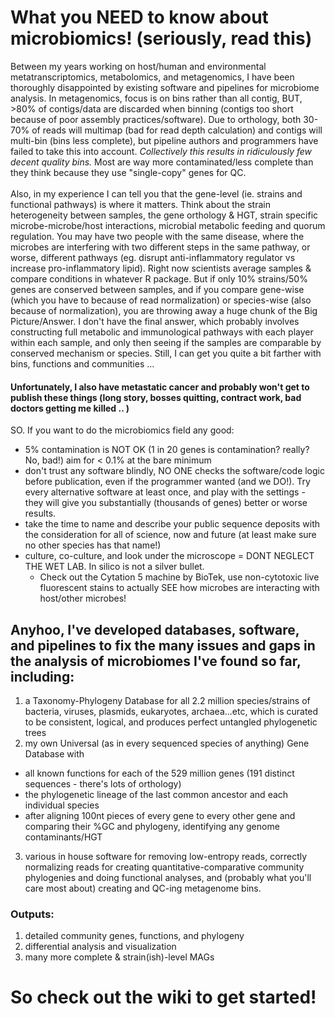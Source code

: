 # What you NEED to know about microbiomics! (seriously, read this)
Between my years working on host/human and environmental metatranscriptomics, metabolomics, and metagenomics, I have been thoroughly disappointed by existing software and pipelines for microbiome analysis. In metagenomics, focus is on bins rather than all contig, BUT, >80% of contigs/data are discarded when binning (contigs too short because of poor assembly practices/software). Due to orthology, both 30-70% of reads will multimap (bad for read depth calculation) and contigs will multi-bin (bins less complete), but pipeline authors and programmers have failed to take this into account. *Collectively this results in ridiculously few decent quality bins.* Most are way more contaminated/less complete than they think because they use "single-copy" genes for QC. <br> <br>
Also, in my experience I can tell you that the gene-level (ie. strains and functional pathways) is where it matters. Think about the strain heterogeneity between samples, the gene orthology & HGT, strain specific microbe-microbe/host interactions, microbial metabolic feeding and quorum regulation. You may have two people with the same disease, where the microbes are interfering with two different steps in the same pathway, or worse, different pathways (eg. disrupt anti-inflammatory regulator vs increase pro-inflammatory lipid). Right now scientists average samples & compare conditions in whatever R package. But if only 10% strains/50% genes are conserved between samples, and if you compare gene-wise (which you have to because of read normalization) or species-wise (also because of normalization), you are throwing away a huge chunk of the Big Picture/Answer. I don't have the final answer, which probably involves constructing full metabolic and immunological pathways with each player within each sample, and only then seeing if the samples are comparable by conserved mechanism or species. Still, I can get you quite a bit farther with bins, functions and communities ... <br>
 
#### Unfortunately, I also have metastatic cancer and probably won't get to publish these things (long story, bosses quitting, contract work, bad doctors getting me killed .. )
SO. If you want to do the microbiomics field any good: 
- 5% contamination is NOT OK (1 in 20 genes is contamination? really? No, bad!) aim for < 0.1% at the bare minimum
- don't trust any software blindly, NO ONE checks the software/code logic before publication, even if the programmer wanted (and we DO!). Try every alternative software at least once, and play with the settings - they will give you substantially (thousands of genes) better or worse results.
- take the time to name and describe your public sequence deposits with the consideration for all of science, now and future (at least make sure no other species has that name!)
- culture, co-culture, and look under the microscope = DONT NEGLECT THE WET LAB. In silico is not a silver bullet. 
  - Check out the Cytation 5 machine by BioTek, use non-cytotoxic live fluorescent stains to actually SEE how microbes are interacting with host/other microbes!

## Anyhoo, I've developed databases, software, and pipelines to fix the many issues and gaps in the analysis of microbiomes I've found so far, including:
1. a Taxonomy-Phylogeny Database for all 2.2 million species/strains of bacteria, viruses, plasmids, eukaryotes, archaea...etc, which is curated to be consistent, logical, and produces perfect untangled phylogenetic trees
2. my own Universal (as in every sequenced species of anything) Gene Database with 
  - all known functions for each of the 529 million genes (191 distinct sequences - there's lots of orthology)
  - the phylogenetic lineage of the last common ancestor and each individual species
  - after aligning 100nt pieces of every gene to every other gene and comparing their %GC and phylogeny, identifying any genome contaminants/HGT
3. various in house software for removing low-entropy reads, correctly normalizing reads for creating quantitative-comparative community phylogenies and doing functional analyses, and (probably what you'll care most about) creating and QC-ing metagenome bins.

### Outputs: 
1. detailed community genes, functions, and phylogeny
2. differential analysis and visualization
3. many more complete & strain(ish)-level MAGs

# So check out the wiki to get started!

